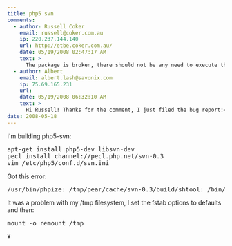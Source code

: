 ```yaml
---
title: php5 svn
comments:
  - author: Russell Coker
    email: russell@coker.com.au
    ip: 220.237.144.140
    url: http://etbe.coker.com.au/
    date: 05/19/2008 02:47:17 AM
    text: >
      The package is broken, there should not be any need to execute things under /tmp.  It's likely to be a security flaw too.  Please file a bug report.
  - author: Albert
    email: albert.lash@savonix.com
    ip: 75.69.165.231
    url:
    date: 05/19/2008 06:32:10 AM
    text: >
      Hi Russell! Thanks for the comment, I just filed the bug report:<br/><br/><a href="http://pecl.php.net/bugs/bug.php?id=13938" rel="nofollow">http://pecl.php.net/bugs/bug.php?id=13938</a>
date: 2008-05-18
---
```

I'm building php5-svn:

<pre lang="bash">
apt-get install php5-dev libsvn-dev
pecl install channel://pecl.php.net/svn-0.3
vim /etc/php5/conf.d/svn.ini</pre>

Got this error:

<pre lang="bash">/usr/bin/phpize: /tmp/pear/cache/svn-0.3/build/shtool: /bin/sh: bad interpreter: Permission denied</pre>

It was a problem with my /tmp filesystem, I set the fstab options to defaults and then:

<pre lang="bash">
mount -o remount /tmp</pre>

¥

